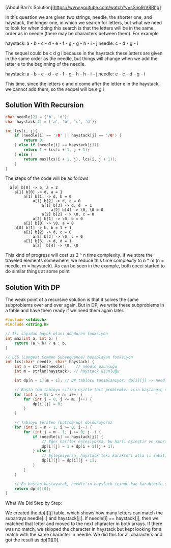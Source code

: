 [Abdul Bari's Solution][https://www.youtube.com/watch?v=sSno9rV8Rhg]

In this question we are given two strings, needle, the shorter one, and haystack, the longer one, in which we search for letters, but what we need to look for when doing this search is that the letters will be in the same order as in needle (there may be characters between them). For example

haystack: a - b - c - d - e - f - g - g - h - i - j
needle: c - d - g - i  

The sequel could be c d g i because in the haystack these letters are given in the same order as the needle, but things will change when we add the letter e to the beginning of the needle.

haystack: a - b - c - d - e - f - g - h - h - i - j
needle: e - c - d - g - i

This time, since the letters c and d come after the letter e in the haystack, we cannot add them, so the sequel will be e g i

## Solution With Recursion

```c
char needle[2] = {'b', 'd'};
char haystack[4] = {'a', 'b', 'c', 'd'};

int lcs(i, j){
	if (needle[i] == '/0' || haystack[j] == '/0') {
		return 0;
	} else if (needle[i] == haystack[j]){
		return 1 + lcs(i + 1, j + 1);
	} else {
		return max(lcs(i + 1, j), lcs(i, j + 1));
	}
}
```

The steps of the code will be as follows

	  a[0] b[0] -> b, a = 2
		a[1] b[0] -> d, a = 1
			a[1] b[1] -> d, b = 0
				a[1] b[2] -> d, c = 0
					a[1] b[3] -> d, d  = 1
						a[2] b[4] -> \0, \0 = 0
					a[2] b[2] - > \0, c = 0
				a[2] b[1] -> \0, b = 0
			a[2] b[0] -> \0, a = 0
		a[0] b[1] -> b, b = 1 + 1
			a[1] b[2] -> d, c = 0
				a[2] b[2] -> \0, c = 0
			a[1] b[3] -> d, d = 1
				a[2]  b[4] -> \0, \0 

This kind of progress will cost us 2 ^ n time complexity. If we store the traveled elements somewhere, we reduce this time complexity to n * m (n = needle, m = haystack). As can be seen in the example, both cocci started to do similar things at some point

## Solution With DP

The weak point of a recursive solution is that it solves the same subproblems over and over again. But in DP, we write these subproblems in a table and have them ready if we need them again later.

```c
#include <stdio.h>
#include <string.h>

// İki sayıdan büyük olanı döndüren fonksiyon
int max(int a, int b) {
    return (a > b) ? a : b;
}

// LCS (Longest Common Subsequence) hesaplayan fonksiyon
int lcs(char* needle, char* haystack) {
    int n = strlen(needle);    // needle uzunluğu
    int m = strlen(haystack); // haystack uzunluğu

    int dp[n + 1][m + 1]; // DP tablosu tanımlanıyor: dp[i][j] -> needle[i:] & haystack[j:] karşılaştırması

    // Başta tüm tabloyu sıfıra eşitle (alt problemler için başlangıç değeri)
    for (int i = 0; i <= n; i++) {
        for (int j = 0; j <= m; j++) {
            dp[i][j] = 0;
        }
    }

    // Tabloyu tersten (bottom-up) dolduruyoruz
    for (int i = n - 1; i >= 0; i--) {
        for (int j = m - 1; j >= 0; j--) {
            if (needle[i] == haystack[j]) {
                // Eğer harfler eşleşiyorsa, bu harfi eşleştir ve sonraki ikiliye geç
                dp[i][j] = 1 + dp[i + 1][j + 1];
            } else {
                // Eşleşmiyorsa, haystack'teki karakteri atla (i sabit, j ileri)
                dp[i][j] = dp[i][j + 1];
            }
        }
    }

    // En baştan başlayarak, needle'ın haystack içinde kaç karakterle sırayla eşleştiğini döndür
    return dp[0][0];
}

```

What We Did Step by Step:

We created the dp[i][j] table, which shows how many letters can match the subarrays needle[i:] and haystack[j:].
If needle[i] == haystack[j], then we matched that letter and moved to the next character in both arrays.
If there was no match, we skipped the character in haystack but kept looking for a match with the same character in needle.
We did this for all characters and got the result as dp[0][0].